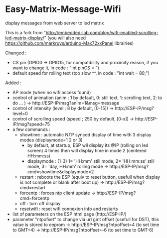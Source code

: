 # Easy-Matrix-Message-Wifi
display messages from web server to led matrix

This is a fork from "http://embedded-lab.com/blog/wifi-enabled-scrolling-led-matrix-display/"
(you will also need https://github.com/markruys/arduino-Max72xxPanel librairies)

Changed : 
- CS pin (GPIO0 -> GPIO15, for compatibility and proximity reason, if you want to change it, in code : "int pinCS = ")
- default speed for rolling text (too slow ^^, in code : "int wait = 80;")

Added : 
- AP mode (when no wifi access found)
- control of animation (anim ; 1 by default, 0: still text, 1: scrolling text, 2: to do ... )
	-> http://ESP-IP/msg?anim=1&msg=message 
- control of intensity (level ; 8 by default, [0-15])
	-> http://ESP-IP/msg?level=0
- control of scrolling speed (speed ; 250 by default, [0-x])
	-> http://ESP-IP/msg?speed=75
- a few commands :
	- showtime : automatic NTP synced display of time with 3 display modes (displaymode=1 2 or 3)
		- by default, at startup, ESP wil display its @IP (rolling on led screen) 4 times then will display time in mode 2 (centered HH:mm:ss)
		- displaymode : (1-3) 1= 'HH:mm' still mode, 2= 'HH:mm:ss' still mode, 3= 'day, HH:mm' rolling mode
		-> http://ESP-IP/msg?cmd=showtime&displaymode=2
	- restart : reboots the ESP (equiv to reset button, usefull when display is not complete or blank after boot up)
		-> http://ESP-IP/msg?cmd=restart
	- forcentp : forces ntp client update
		-> http://ESP-IP/msg?cmd=forcentp
	- off : turn off display
	- resetwifi : reset wifi connexion info and restarts
- list of parameters on the ESP html page (http://ESP-IP/)
- parameter "ntpofset" to change via url gmt offset (usefull for DST), this value is stored to eeprom
	-> http://ESP-IP/msg?ntpoffset=4 (to set time to GMT+4) 
	-> http://ESP-IP/msg?ntpoffset=-6 (to set time to GMT-6) 
